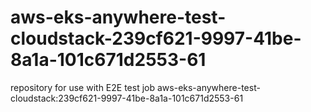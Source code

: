 # aws-eks-anywhere-test-cloudstack-239cf621-9997-41be-8a1a-101c671d2553-61
repository for use with E2E test job aws-eks-anywhere-test-cloudstack:239cf621-9997-41be-8a1a-101c671d2553-61
